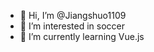 - 👋 Hi, I’m @Jiangshuo1109
- 👀 I’m interested in soccer
- 🌱 I’m currently learning Vue.js
<!---
Jiangshuo1109/Jiangshuo1109 is a ✨ special ✨ repository because its `README.md` (this file) appears on your GitHub profile.
You can click the Preview link to take a look at your changes.
--->
